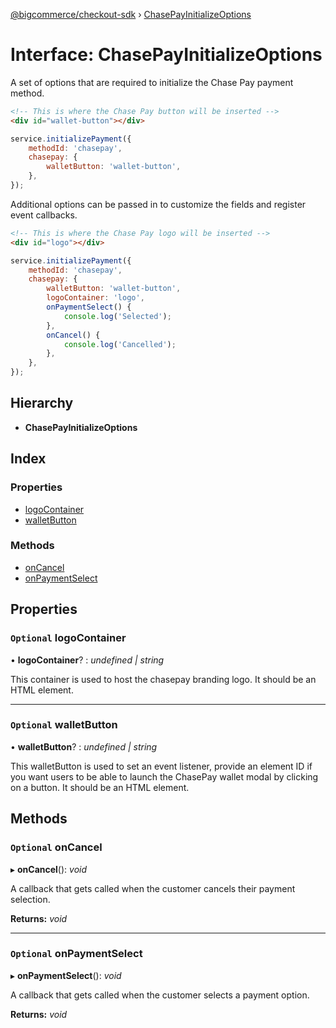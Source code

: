 [@bigcommerce/checkout-sdk](../README.md) › [ChasePayInitializeOptions](chasepayinitializeoptions.md)

# Interface: ChasePayInitializeOptions

A set of options that are required to initialize the Chase Pay payment method.

```html
<!-- This is where the Chase Pay button will be inserted -->
<div id="wallet-button"></div>
```

```js
service.initializePayment({
    methodId: 'chasepay',
    chasepay: {
        walletButton: 'wallet-button',
    },
});
```

Additional options can be passed in to customize the fields and register
event callbacks.

```html
<!-- This is where the Chase Pay logo will be inserted -->
<div id="logo"></div>
```

```js
service.initializePayment({
    methodId: 'chasepay',
    chasepay: {
        walletButton: 'wallet-button',
        logoContainer: 'logo',
        onPaymentSelect() {
            console.log('Selected');
        },
        onCancel() {
            console.log('Cancelled');
        },
    },
});
```

## Hierarchy

* **ChasePayInitializeOptions**

## Index

### Properties

* [logoContainer](chasepayinitializeoptions.md#optional-logocontainer)
* [walletButton](chasepayinitializeoptions.md#optional-walletbutton)

### Methods

* [onCancel](chasepayinitializeoptions.md#optional-oncancel)
* [onPaymentSelect](chasepayinitializeoptions.md#optional-onpaymentselect)

## Properties

### `Optional` logoContainer

• **logoContainer**? : *undefined | string*

This container is used to host the chasepay branding logo.
It should be an HTML element.

___

### `Optional` walletButton

• **walletButton**? : *undefined | string*

This walletButton is used to set an event listener, provide an element ID if you want
users to be able to launch the ChasePay wallet modal by clicking on a button.
It should be an HTML element.

## Methods

### `Optional` onCancel

▸ **onCancel**(): *void*

A callback that gets called when the customer cancels their payment selection.

**Returns:** *void*

___

### `Optional` onPaymentSelect

▸ **onPaymentSelect**(): *void*

A callback that gets called when the customer selects a payment option.

**Returns:** *void*
